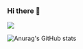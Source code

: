 ### Hi there 👋

<a href="https://instagram.com/master_javascript">
<img src="https://img.shields.io/badge/Instagram-E4405F?style=for-the-badge&logo=instagram&logoColor=white">
</a> 

![Anurag's GitHub stats](https://github-readme-stats.vercel.app/api?username=adilvelizade0&show_icons=true&theme=dracula)

<!--
**adilvelizade0/adilvelizade0** is a ✨ _special_ ✨ repository because its `README.md` (this file) appears on your GitHub profile.

Here are some ideas to get you started:

- 🔭 I’m currently working on ...
- 🌱 I’m currently learning ...
- 👯 I’m looking to collaborate on ...
- 🤔 I’m looking for help with ...
- 💬 Ask me about ...
- 📫 How to reach me: ...
- 😄 Pronouns: ...
- ⚡ Fun fact: ...
-->
